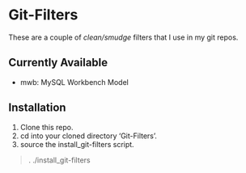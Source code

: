 Git-Filters
===========

These are a couple of *clean/smudge* filters that I use in my git repos.

Currently Available
-------------------
* mwb: MySQL Workbench Model

Installation
------------
1. Clone this repo.
2. cd into your cloned directory ‘Git-Filters’.
3. source the install_git-filters script.
> . ./install_git-filters